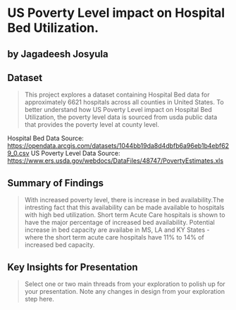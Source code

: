 # US Poverty Level impact on Hospital Bed Utilization.
## by Jagadeesh Josyula


## Dataset

> This project explores a dataset containing Hospital Bed data for approximately 6621 hospitals across all counties in United States. To better understand how US Poverty Level impact on Hospital Bed Utilization, the poverty level data is sourced from usda public data that provides the poverty level at county level.

Hospital Bed Data Source: https://opendata.arcgis.com/datasets/1044bb19da8d4dbfb6a96eb1b4ebf629_0.csv
US Poverty Level Data Source:  https://www.ers.usda.gov/webdocs/DataFiles/48747/PovertyEstimates.xls


## Summary of Findings

> With increased poverty level, there is increase in bed availability.The intresting fact that this availability can be made available to hospitals with high bed utilization.
Short term Acute Care hospitals is shown to have the major percentage of increased bed availability.
Potential increase in bed capacity are availabe in MS, LA and KY States - where the short term acute care hospitals have 11% to 14% of increased bed capacity.



## Key Insights for Presentation

> Select one or two main threads from your exploration to polish up for your presentation. Note any changes in design from your exploration step here.